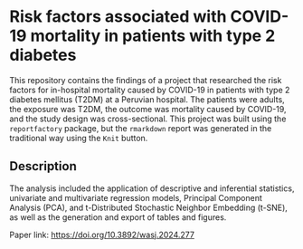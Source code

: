 # Risk factors associated with COVID-19 mortality in patients with type 2 diabetes

This repository contains the findings of a project that researched the risk factors for in-hospital mortality caused by COVID-19 in patients with type 2 diabetes mellitus (T2DM) at a Peruvian hospital. The patients were adults, the exposure was T2DM, the outcome was mortality caused by COVID-19, and the study design was cross-sectional. This project was built using the `reportfactory` package, but the `rmarkdown` report was generated in the traditional way using the `Knit` button.

## Description

The analysis included the application of descriptive and inferential statistics, univariate and multivariate regression models, Principal Component Analysis (PCA), and t-Distributed Stochastic Neighbor Embedding (t-SNE), as well as the generation and export of tables and figures.

Paper link: https://doi.org/10.3892/wasj.2024.277